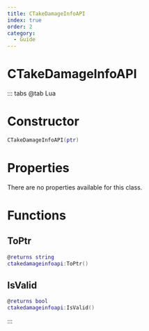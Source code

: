 ```yaml
---
title: CTakeDamageInfoAPI
index: true
order: 2
category:
  - Guide
---
```


# CTakeDamageInfoAPI

::: tabs
@tab Lua
# Constructor
```lua
CTakeDamageInfoAPI(ptr)
```
# Properties
There are no properties available for this class.
# Functions
## ToPtr
```lua
@returns string
ctakedamageinfoapi:ToPtr()
```
## IsValid
```lua
@returns bool
ctakedamageinfoapi:IsValid()
```

:::